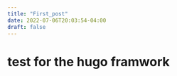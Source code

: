```yaml
---
title: "First_post"
date: 2022-07-06T20:03:54-04:00
draft: false
---
```



# test for the hugo framwork
